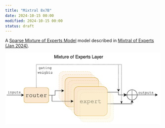 ```yaml
---
title: "Mixtral 8x7B"
date: 2024-10-15 00:00
modified: 2024-10-15 00:00
status: draft
---
```


A [Sparse Mixture of Experts Model](sparse-mixture-of-experts-model.md) model described in [Mixtral of Experts (Jan 2024)](../reference/papers/mixtral-of-experts.md).

![Figure 1](../_media/mixtral-of-experts-fig-1.png)